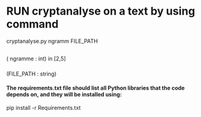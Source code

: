 # RUN cryptanalyse on a text by using command
cryptanalyse.py   ngramm  FILE_PATH
##
( ngramme : int) in [2,5]
###
(FILE_PATH : string)

#### The requirements.txt file should list all Python libraries that the code depends on, and they will be installed using:
pip install -r Requirements.txt